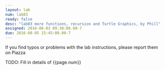 ```yaml
---
layout: lab
num: lab03
ready: false
desc: "lab03 more functions, recursion and Turtle Graphics, by Phill"
assigned: 2016-08-03 09:30:00.00-7
due: 2016-08-05 15:45:00.00-7
---
```


If you find typos or problems with the lab instructions, please report them on Piazza


TODO: Fill in details of {{page.num}}
